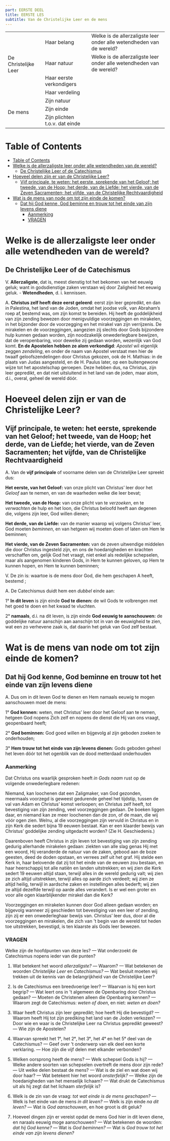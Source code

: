 ```yaml
---
part: EERSTE DEEL
title: EERSTE LES
subtitle: Van de Christelijke Leer en de mens
---
```


<table>
<tr><td rowspan=4>De Christelijke Leer</td><td>Haar belang</td><td>Welke is de allerzaligste leer onder alle wetendheden van de wereld?</td></tr>
<tr><td>Haar natuur</td><td>Welke is de allerzaligste leer onder alle wetendheden van de wereld?</td></tr>
<tr><td>Haar eerste verkondigers</td><td></td></tr>
<tr><td>Haar verdeling</td><td></td></tr>
<tr><td rowspan=3>De mens</td><td>Zijn natuur</td><td></td></tr>
<tr><td>Zijn einde</td><td></td></tr>
<tr><td>Zijn plichten t.o.v. dat einde</td><td></td></tr>
</table>

# Table of Contents

- [Table of Contents](#table-of-contents)
- [Welke is de allerzaligste leer onder alle wetendheden van de wereld?](#welke-is-de-allerzaligste-leer-onder-alle-wetendheden-van-de-wereld)
  - [De Christelijke Leer of de Catechismus](#de-christelijke-leer-of-de-catechismus)
- [Hoeveel delen zijn er van de Christelijke Leer?](#hoeveel-delen-zijn-er-van-de-christelijke-leer)
  - [Vijf principale, te weten: het eerste, sprekende van het Geloof; het tweede, van de Hoop; het derde, van de Liefde; het vierde, van de Zeven Sacramenten; het vijfde, van de Christelijke Rechtvaardigheid](#vijf-principale-te-weten-het-eerste-sprekende-van-het-geloof-het-tweede-van-de-hoop-het-derde-van-de-liefde-het-vierde-van-de-zeven-sacramenten-het-vijfde-van-de-christelijke-rechtvaardigheid)
- [Wat is de mens van node om tot zijn einde de komen?](#wat-is-de-mens-van-node-om-tot-zijn-einde-de-komen)
  - [Dat hij God kenne, God beminne en trouw tot het einde van zijn levens diene](#dat-hij-god-kenne-god-beminne-en-trouw-tot-het-einde-van-zijn-levens-diene)
    - [Aanmerking](#aanmerking)
    - [VRAGEN](#vragen)

# Welke is de allerzaligste leer onder alle wetendheden van de wereld?

## De Christelijke Leer of de Catechismus

V. **Allerzaligste**, dat is, meest dienstig tot het bekomen van het eeuwig geluk; want in godsdienstige zaken verstaan wij door Zaligheid het eeuwig geluk. - **Wetendheden**, d. i. kennissen.

A. **Christus zelf heeft deze eerst geleerd**: eerst zijn leer gepredikt, en dan in Palestina, het land van de Joden, omdat het joodse volk, van Abraham’s roep af‚ bestemd was, om zijn komst te bereiden. Hij heeft de goddelijkheid van zijn zending bewezen door menigvuldige voorzeggingen en mirakelen, in het bijzonder door de voorzegging en het mirakel van zijn verrijzenis. De mirakelen en de voorzeggingen, aangezien zij slechts door Gods bijzondere hulp kunnen gedaan worden, zijn noodzakelijk onwederlegbare bewijzen, dat de veropenbaring, voor dewelke zij gedaan worden, wezenlijk van God komt. **En de Apostelen hebben ze alom verkondigd**: *Apostel* wil eigenlijk zeggen *zendeling*, en onder de naam van Apostel verstaat men hier de twaalf geloofszendelingen door Christus gekozen, ook de H. Mathias: in de plaats van Judas aangesteld, en de H. Paulus later, op een buitengewone wijze tot het apostelschap geroepen. Deze hebben dus, na Christus, zijn leer gepredikt, en dat niet uitsluitend in het land van de joden, maar alom, d.i., overal, geheel de wereld dóór.

# Hoeveel delen zijn er van de Christelijke Leer? 

## Vijf principale, te weten: het eerste, sprekende van het Geloof; het tweede, van de Hoop; het derde, van de Liefde; het vierde, van de Zeven Sacramenten; het vijfde, van de Christelijke Rechtvaardigheid

A. Van de **vijf principale** of voorname delen van de Christelijke Leer spreekt dus: 

**Het eerste, van het Geloof:** van onze plicht van Christus’ leer door het *Geloof* aan te nemen, en van de waarheden welke die leer bevat;

**Het tweede, van de Hoop:** van onze plicht van te *verzoeken*, en te *verwachten* de hulp en het loon, die Christus beloofd heeft aan degenen die, volgens zijn leer, God willen dienen;

**Het derde, van de Liefde:** van de manier waarop wij volgens Christus’ leer, God moeten *beminnen*, en van hetgeen wij moeten doen of laten om Hem te beminnen;

**Het vierde, van de Zeven Sacramenten:** van de zeven uitwendige middelen die door Christus ingesteld zijn, en ons de hoedanigheden en krachten verschaffen om, gelijk God het vraagt, niet enkel als redelijke schepselen, maar als aangenomen kinderen Gods, in Hem te kunnen geloven, op Hem te kunnen hopen, en Hem te kunnen beminnen;

V. De zin is: waartoe is de mens door God, die hem geschapen A heeft, bestemd ;

A. De Catechismus duidt hem een *dubbel* einde aan:

1° **In dit leven** is zijn einde **God te dienen:** de wil Gods te volbrengen met het goed te doen en het kwaad te vluchten. 

2° **namaals**, d.i. na dit leven, is zijn einde **God eeuwig te aanschouwen:** de goddelijke natuur aanschijn aan aanschijn tot in van de eeuwigheid te zien, wat een zo verhevene zaak is, dat daarin het geluk van God zelf bestaat.

# Wat is de mens van node om tot zijn einde de komen?

## Dat hij God kenne, God beminne en trouw tot het einde van zijn levens diene

A. Dus om in dit leven God te dienen en Hem namaals eeuwig te mogen aanschouwen moet de mens:

1° **God kennen:** weten, met Christus’ leer door het Geloof aan te nemen, hetgeen God nopens Zich zelf en nopens de dienst die Hij van ons vraagt, geopenbaard heeft; 

2° **God beminnen:** God goed willen en bijgevolg al zijn geboden zoeken te onderhouden;

3° **Hem trouw tot het einde van zijn levens dienen:** Gods geboden geheel het leven dóór tot het ogenblik van de dood metterdaad onderhouden

### Aanmerking

Dat Christus ons waarlijk gesproken heeft *in Gods naam* rust op de volgende onwederlegbare redenen:

Niemand, kan loochenen dat een Zaligmaker, van God gezonden, meermaals voorzegd is geweest gedurende geheel het tijdstip, tussen de val van Adam en Christus’ komst verloopen; en Christus zelf heeft, tot bevestiging van zijn zending, veel voorzeggingen gedaan. De boeken liggen daar, en niemand kan ze meer loochenen dan de zon, of de maan, die wij vóór ogen zien. Welnu, al die voorzeggingen zijn vervuld in Christus en in zijn Kerk die sedert bijna 19 eeuwen bestaat. Kan er een klaarder bewijs van Christus’ goddelijke zending uitgedacht worden? (Zie H. Geschiedenis.) 

Daarenboven heeft Christus in zijn leven tot bevestiging van zijn zending gedurig allerhande mirakelen gedaan: ziekten van alle slag genas Hij met een woord, Hij veranderde de natuur van de zaken, gebood aan de boze geesten, deed de doden opstaan, en verrees zelf uit het graf. Hij stelde een Kerk in, haar belovende dat zij tot het einde van de eeuwen zou bestaan, en haar heerschappij tot alle natiën en landen uitstrekken; en wij zien die Kerk sedert 19 eeuwen altijd staan, terwijl alles in de wereld gedurig valt; wij zien ze zich altijd uitstrekken, terwijl alles op aarde zich verdeelt; wij zien ze altijd heilig, terwijl in aardsche zaken en instellingen alles bederft; wij zien ze altijd dezelfde terwijl op aarde alles verandert. Is er wel een groter en voor alle ogen klaarblijkender mirakel dan die Kerk?

Voorzeggingen en mirakelen kunnen door God alleen gedaan worden; en bijgevolg wanneer zij geschieden tot bevestiging van een leer of zending, zijn zij er een onwederleghaar bewijs van. Christus’ leer dus, door al die voorzeggingen en mirakelen, die zich van 't begin van de wereld tot heden toe uitstrekken, bevestigd, is ten klaarste als Gods leer bewezen.

### VRAGEN

Welke zijn de hoofdpunten van deze les? — Wat onderzoekt de Catechismus nopens ieder van die punten?

1. Wat betekent het woord *allerzaligste?* — Waarom? — Wat betekenen de woorden *Christelijke Leer* en *Catechismus?* — Wat besluit moeten wij trekken uit de kennis van de belangrijkheid van de Christelijke Leer?

2. Is de Catechismus een breedvoerige leer? — Waarvan is hij een kort begrip? — Wat leert ons in 't algemeen de Openbaring door Christus gedaan? — Moeten de Christenen alleen die Openbaring kennen? — Waarom zegt de Catechismus: *weten of doen*, en niet: *weten en doen?*

3. Waar heeft Christus zijn leer gepredikt; hoe heeft Hij die bevestigd? — Waarom heeft Hij tot zijn prediking het land van de Joden verkozen? — Door wie en waar is de Christelijke Leer na Christus gepredikt geweest? — Wie zijn de Apostelen?

4. Waarvan spreekt het 1ᵉ, het 2ᵉ, het 3ᵉ, het 4ᵉ en het 5ᵉ deel van de Catechismus? — Geef over ’t onderwerp van elk deel een korte verklaring. — Hoe zijn die vijf delen met elkander verbonden?

5. Welken oorsprong heeft de mens? — Welk schepsel Gods is hij? — Welke andere soorten van schepselen overtreft de mens door zijn rede? — Uit welke delen bestaat de mens? — Wat is de ziel en wat doen wij door haar? — Wat betekent hier het woord *onsterfelijk?* — Welke zijn de hoedanigheden van het menselijk lichaam? — Wat drukt de Catechismus uit als hij zegt dat het lichaam *sterfelijk* is?

6. Welk is de zin van de vraag: *tot wat einde is de mens geschapen?* — Welk is het einde van de mens *in dit leven?* — Welk is zijn einde *na dit leven?* — Wat is *God aanschouwen*, en hoe groot is dit geluk?

7. Hoeveel dingen zijn er vereist opdat de mens God hier in dit leven diene, en naraals eeuwig moge aanschouwen? — Wat betekenen de woorden: *dat hij God kenne?* — Wat is *God beminnen?* — Wat is *God trouw tot het einde van zijn levens dienen?*
